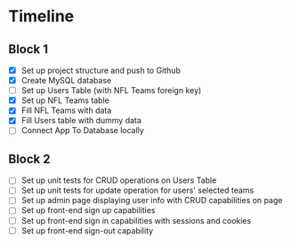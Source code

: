 # Timeline

## Block 1
- [x] Set up project structure and push to Github
- [x] Create MySQL database
- [ ] Set up Users Table (with NFL Teams foreign key)
- [x] Set up NFL Teams table
- [x] Fill NFL Teams with data
- [x] Fill Users table with dummy data
- [ ] Connect App To Database locally

## Block 2
- [ ] Set up unit tests for CRUD operations on Users Table
- [ ] Set up unit tests for update operation for users' selected teams
- [ ] Set up admin page displaying user info with CRUD capabilities on page
- [ ] Set up front-end sign up capabilities
- [ ] Set up front-end sign in capabilities with sessions and cookies
- [ ] Set up front-end sign-out capability
